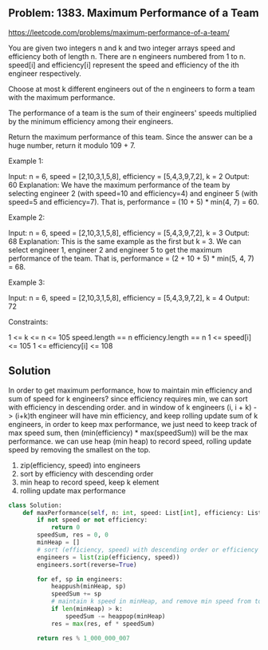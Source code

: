 ## Problem: 1383. Maximum Performance of a Team

https://leetcode.com/problems/maximum-performance-of-a-team/

You are given two integers n and k and two integer arrays speed and efficiency both of length n. There are n engineers numbered from 1 to n. speed[i] and efficiency[i] represent the speed and efficiency of the ith engineer respectively.

Choose at most k different engineers out of the n engineers to form a team with the maximum performance.

The performance of a team is the sum of their engineers' speeds multiplied by the minimum efficiency among their engineers.

Return the maximum performance of this team. Since the answer can be a huge number, return it modulo 109 + 7.

 

 Example 1:

 Input: n = 6, speed = [2,10,3,1,5,8], efficiency = [5,4,3,9,7,2], k = 2
 Output: 60
 Explanation: 
 We have the maximum performance of the team by selecting engineer 2 (with speed=10 and efficiency=4) and engineer 5 (with speed=5 and efficiency=7). That is, performance = (10 + 5) * min(4, 7) = 60.

 Example 2:

 Input: n = 6, speed = [2,10,3,1,5,8], efficiency = [5,4,3,9,7,2], k = 3
 Output: 68
 Explanation:
 This is the same example as the first but k = 3. We can select engineer 1, engineer 2 and engineer 5 to get the maximum performance of the team. That is, performance = (2 + 10 + 5) * min(5, 4, 7) = 68.
 
 Example 3:

 Input: n = 6, speed = [2,10,3,1,5,8], efficiency = [5,4,3,9,7,2], k = 4
 Output: 72
  

  Constraints:

  1 <= k <= n <= 105
  speed.length == n
  efficiency.length == n
  1 <= speed[i] <= 105
  1 <= efficiency[i] <= 108


## Solution
In order to get maximum performance, how to maintain min efficiency and sum of speed for k engineers? since efficiency requires min, we can sort with efficiency in descending order.
and in window of k engineers (i, i + k) -> (i+k)th engineer will have min efficiency, and keep rolling update sum of k engineers, in order to keep max performance, we just need to 
keep track of max speed sum, then (min(efficiency) * max(speedSum)) will be the max performance. we can use heap (min heap) to record speed, rolling update speed by removing the smallest on the top. 

1. zip(efficiency, speed) into engineers
2. sort by efficiency with descending order
3. min heap to record speed, keep k element
4. rolling update max performance 

```python
class Solution:
    def maxPerformance(self, n: int, speed: List[int], efficiency: List[int], k: int) -> int:
        if not speed or not efficiency:
            return 0
        speedSum, res = 0, 0
        minHeap = []
        # sort (efficiency, speed) with descending order or efficiency 
        engineers = list(zip(efficiency, speed))
        engineers.sort(reverse=True)

        for ef, sp in engineers:
            heappush(minHeap, sp)
            speedSum += sp
            # maintain k speed in minHeap, and remove min speed from top
            if len(minHeap) > k:
                speedSum -= heappop(minHeap)
            res = max(res, ef * speedSum)

        return res % 1_000_000_007

```
